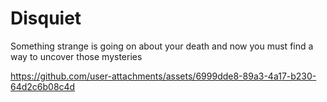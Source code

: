 # Disquiet
Something strange is going on about your death and now you must find a way to uncover those mysteries


https://github.com/user-attachments/assets/6999dde8-89a3-4a17-b230-64d2c6b08c4d

